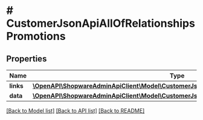 # # CustomerJsonApiAllOfRelationshipsPromotions

## Properties

Name | Type | Description | Notes
------------ | ------------- | ------------- | -------------
**links** | [**\OpenAPI\ShopwareAdminApiClient\Model\CustomerJsonApiAllOfRelationshipsPromotionsLinks**](CustomerJsonApiAllOfRelationshipsPromotionsLinks.md) |  | [optional]
**data** | [**\OpenAPI\ShopwareAdminApiClient\Model\CustomerJsonApiAllOfRelationshipsPromotionsData[]**](CustomerJsonApiAllOfRelationshipsPromotionsData.md) |  | [optional]

[[Back to Model list]](../../README.md#models) [[Back to API list]](../../README.md#endpoints) [[Back to README]](../../README.md)
